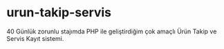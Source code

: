 # urun-takip-servis
40 Günlük zorunlu stajımda PHP ile geliştirdiğim çok amaçlı Ürün Takip ve Servis Kayıt sistemi.
